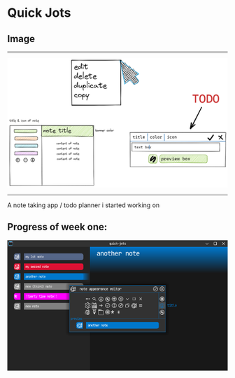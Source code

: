 # Quick Jots

## Image
---
![idea](assets/idea/idea.excalidraw.png)

---
A note taking app / todo planner i started working on

## Progress of week one:
![idea](assets/idea/week%20ones%20progress.png)